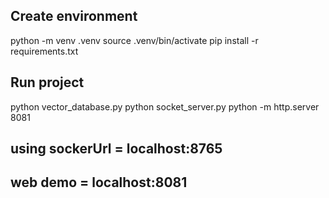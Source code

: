 ## Create environment
python -m venv .venv
source .venv/bin/activate
pip install -r requirements.txt
## Run project
python vector_database.py
python socket_server.py
python -m http.server 8081
## using sockerUrl = localhost:8765
## web demo = localhost:8081
